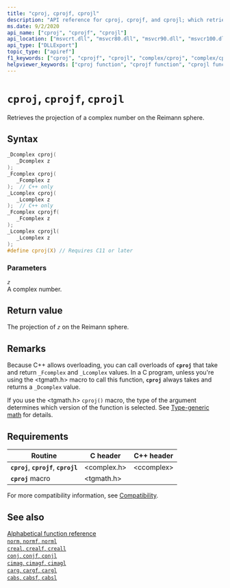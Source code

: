 ```yaml
---
title: "cproj, cprojf, cprojl"
description: "API reference for cproj, cprojf, and cprojl; which retrieve the projection of a complex number on the Reimann sphere."
ms.date: 9/2/2020
api_name: ["cproj", "cprojf", "cprojl"]
api_location: ["msvcrt.dll", "msvcr80.dll", "msvcr90.dll", "msvcr100.dll", "msvcr100_clr0400.dll", "msvcr110.dll", "msvcr110_clr0400.dll", "msvcr120.dll", "msvcr120_clr0400.dll", "ucrtbase.dll", "api-ms-win-crt-math-l1-1-0.dll"]
api_type: ["DLLExport"]
topic_type: ["apiref"]
f1_keywords: ["cproj", "cprojf", "cprojl", "complex/cproj", "complex/cprojf", "complex/cprojl"]
helpviewer_keywords: ["cproj function", "cprojf function", "cprojl function"]
---
```

# `cproj`, `cprojf`, `cprojl`

Retrieves the projection of a complex number on the Reimann sphere.

## Syntax

```C
_Dcomplex cproj(
   _Dcomplex z
);
_Fcomplex cproj(
   _Fcomplex z
);  // C++ only
_Lcomplex cproj(
   _Lcomplex z
);  // C++ only
_Fcomplex cprojf(
   _Fcomplex z
);
_Lcomplex cprojl(
   _Lcomplex z
);
#define cproj(X) // Requires C11 or later
```

### Parameters

*`z`*\
A complex number.

## Return value

The projection of *`z`* on the Reimann sphere.

## Remarks

Because C++ allows overloading, you can call overloads of **`cproj`** that take and return `_Fcomplex` and `_Lcomplex` values. In a C program, unless you're using the \<tgmath.h> macro to call this function, **`cproj`** always takes and returns a `_Dcomplex` value.

If you use the \<tgmath.h> `cproj()` macro, the type of the argument determines which version of the function is selected. See [Type-generic math](../tgmath.md) for details.

## Requirements

| Routine | C header | C++ header |
|---|---|---|
| **`cproj`**, **`cprojf`**, **`cprojl`** | \<complex.h> | \<ccomplex> |
| **`cproj`** macro | \<tgmath.h> |  |

For more compatibility information, see [Compatibility](../compatibility.md).

## See also

[Alphabetical function reference](crt-alphabetical-function-reference.md)\
[`norm`, `normf`, `norml`](norm-normf-norml1.md)\
[`creal`, `crealf`, `creall`](creal-crealf-creall.md)\
[`conj`, `conjf`, `conjl`](conj-conjf-conjl.md)\
[`cimag`, `cimagf`, `cimagl`](cimag-cimagf-cimagl.md)\
[`carg`, `cargf`, `cargl`](carg-cargf-cargl.md)\
[`cabs`, `cabsf`, `cabsl`](cabs-cabsf-cabsl.md)
